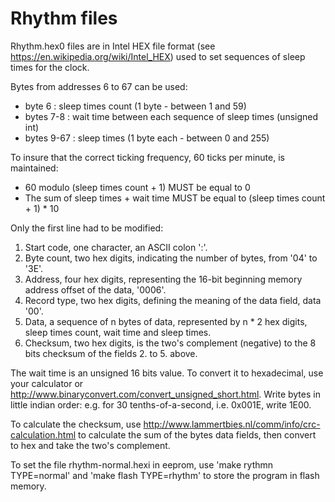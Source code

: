 Rhythm files
============

Rhythm<name>.hex0 files are in Intel HEX file format (see https://en.wikipedia.org/wiki/Intel_HEX) used to set sequences of sleep times for the clock.

Bytes from addresses 6 to 67 can be used:
- byte 6 : sleep times count (1 byte - between 1 and 59)
- bytes 7-8 : wait time between each sequence of sleep times (unsigned int)
- bytes 9-67 : sleep times (1 byte each - between 0 and 255)

To insure that the correct ticking frequency, 60 ticks per minute, is maintained:
- 60 modulo (sleep times count + 1) MUST be equal to 0
- The sum of sleep times + wait time MUST be equal to (sleep times count + 1) * 10

Only the first line had to be modified:
1. Start code, one character, an ASCII colon ':'.
2. Byte count, two hex digits, indicating the number of bytes, from '04' to '3E'.
3. Address, four hex digits, representing the 16-bit beginning memory address offset of the data, '0006'.
4. Record type, two hex digits, defining the meaning of the data field, data '00'.
5. Data, a sequence of n bytes of data, represented by n * 2 hex digits, sleep times count, wait time and sleep times.
6. Checksum, two hex digits, is the two's complement (negative) to the 8 bits checksum of the fields 2. to 5. above.

The wait time is an unsigned 16 bits value. To convert it to hexadecimal, use your calculator or http://www.binaryconvert.com/convert_unsigned_short.html.
Write bytes in little indian order: e.g. for 30 tenths-of-a-second, i.e. 0x001E, write 1E00.

To calculate the checksum, use http://www.lammertbies.nl/comm/info/crc-calculation.html to calculate the sum of the bytes data fields, then convert to hex and take the two's complement.

To set the file rhythm-normal.hexi in eeprom, use 'make rythmn TYPE=normal' and 'make flash TYPE=rhythm' to store the program in flash memory.
